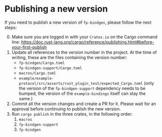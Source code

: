 # Publishing a new version

If you need to publish a new version of `fp-bindgen`, please follow the next
steps:

0. Make sure you are logged in with your `Crates.io` on the Cargo command line:
   https://doc.rust-lang.org/cargo/reference/publishing.html#before-your-first-publish
1. Update all references to the version number in the project. At the time of
   writing, these are the files containing the version number:
   * `fp-bindgen/Cargo.toml`
   * `fp-bindgen-support/Cargo.toml`
   * `macros/Cargo.toml`
   * `example/example-protocol/src/asserts/rust_plugin_test/expected_Cargo.toml`
     (only the version of the `fp-bindgen-support` dependency needs to be
     bumped, the version of the `example-bindings` itself can stay the same.)
2. Commit all the version changes and create a PR for it. Please wait for an
   approval before continuing to publish the new version.
3. Run `cargo publish` in the three crates, in the following order:
   1. `macros`
   2. `fp-bindgen-support`
   3. `fp-bindgen`
